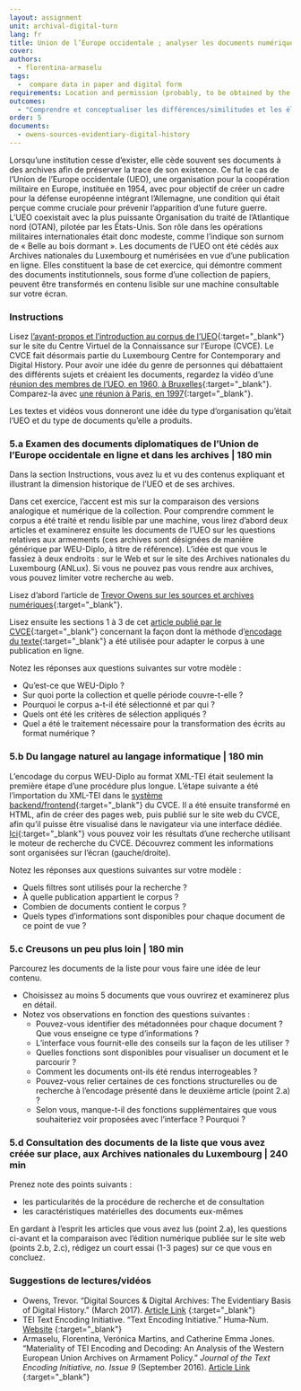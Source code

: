 ```yaml
---
layout: assignment
unit: archival-digital-turn
lang: fr
title: Union de l’Europe occidentale ; analyser les documents numériques de la « Belle au bois dormant »
cover:
authors:
  - florentina-armaselu
tags:
  -  compare data in paper and digital form
requirements: Location and permission (probably, to be obtained by the lecturer beforehand) allowing the students to visit ANLUX and to consult the collection, Internet access to the digital edition and the related materials.
outcomes:
  - "Comprendre et conceptualiser les différences/similitudes et les éléments à l’œuvre dans le processus de transformation de sources historiques au format papier à des sources historiques numériques"
order: 5
documents:
  - owens-sources-evidentiary-digital-history
---
```


Lorsqu’une institution cesse d’exister, elle cède souvent ses documents à des archives afin de préserver la trace de son existence. Ce fut le cas de l’Union de l’Europe occidentale (UEO), une organisation pour la coopération militaire en Europe, instituée en 1954, avec pour objectif de créer un cadre pour la défense européenne intégrant l’Allemagne, une condition qui était perçue comme cruciale pour prévenir l’apparition d’une future guerre. L’UEO coexistait avec la plus puissante Organisation du traité de l’Atlantique nord (OTAN), pilotée par les États-Unis. Son rôle dans les opérations militaires internationales était donc modeste, comme l’indique son surnom de « Belle au bois dormant ». Les documents de l’UEO ont été cédés aux Archives nationales du Luxembourg et numérisées en vue d’une publication en ligne. Elles constituent la base de cet exercice, qui démontre comment des documents institutionnels, sous forme d’une collection de papiers, peuvent être transformés en contenu lisible sur une machine consultable sur votre écran.

<!-- more -->

<!-- briefing-student -->

### Instructions
<!-- section-contents -->

Lisez [l’avant-propos et l’introduction au corpus de l’UEO](https://www.cvce.eu/recherche/unit-content/-/unit/72d9869d-ff72-493e-a0e3-bedb3e671faa/fe555bab-5322-410b-98e5-96469d1a7de0){:target="_blank"} sur le site du Centre Virtuel de la Connaissance sur l’Europe (CVCE). Le CVCE fait désormais partie du Luxembourg Centre for Contemporary and Digital History. Pour avoir une idée du genre de personnes qui débattaient des différents sujets et créaient les documents, regardez la vidéo d’une [réunion des membres de l’UEO, en 1960, à Bruxelles](http://ec.europa.eu/avservices/play.cfm?ref=I001677&lg=MUE&sublg=none&autoplay=false){:target="_blank"}. Comparez-la avec [une réunion à Paris, en 1997](https://www.youtube.com/watch?v=iFjISWWzZUY){:target="_blank"}.

Les textes et vidéos vous donneront une idée du type d’organisation qu’était l’UEO et du type de documents qu’elle a produits.

<!-- section -->

### 5.a Examen des documents diplomatiques de l’Union de l’Europe occidentale en ligne et dans les archives | 180 min
<!-- section-contents -->

Dans la section Instructions, vous avez lu et vu des contenus expliquant et illustrant la dimension historique de l’UEO et de ses archives.

Dans cet exercice, l’accent est mis sur la comparaison des versions analogique et numérique de la collection. Pour comprendre comment le corpus a été traité et rendu lisible par une machine, vous lirez d’abord deux articles et examinerez ensuite les documents de l’UEO sur les questions relatives aux armements (ces archives sont désignées de manière générique par WEU-Diplo, à titre de référence). L’idée est que vous le fassiez à deux endroits : sur le Web et sur le site des Archives nationales du Luxembourg (ANLux). Si vous ne pouvez pas vous rendre aux archives, vous pouvez limiter votre recherche au web.

Lisez d’abord l’article de [Trevor Owens sur les sources et archives numériques](http://www.trevorowens.org/2015/12/digital-sources-digital-archives-the-evidentiary-basis-of-digital-history-draft/){:target="_blank"}.

Lisez ensuite les sections 1 à 3 de cet [article publié par le CVCE](https://journals.openedition.org/jtei/1463#tocto2n1){:target="_blank"} concernant la façon dont la méthode d’[encodage du texte](http://www.tei-c.org){:target="_blank"} a été utilisée pour adapter le corpus à une publication en ligne. 

Notez les réponses aux questions suivantes sur votre modèle :
- Qu’est-ce que WEU-Diplo ?
- Sur quoi porte la collection et quelle période couvre-t-elle ?
- Pourquoi le corpus a-t-il été sélectionné et par qui ?
- Quels ont été les critères de sélection appliqués ?
- Quel a été le traitement nécessaire pour la transformation des écrits au format numérique ?

<!-- section -->

### 5.b Du langage naturel au langage informatique | 180 min
<!-- section-contents -->

L’encodage du corpus WEU-Diplo au format XML-TEI était seulement la première étape d’une procédure plus longue. L’étape suivante a été l’importation du XML-TEI dans le [système backend/frontend](https://www.youtube.com/watch?v=LzL4I4Pt7GU){:target="_blank"} du CVCE. Il a été ensuite transformé en HTML, afin de créer des pages web, puis publié sur le site web du CVCE, afin qu’il puisse être visualisé dans le navigateur via une interface dédiée. [Ici](https://www.cvce.eu/search?q=*&format=tei%2Bxml&publication=e7c423ed-a376-4a57-a415-f8519344e558){:target="_blank"} vous pouvez voir les résultats d’une recherche utilisant le moteur de recherche du CVCE. Découvrez comment les informations sont organisées sur l’écran (gauche/droite).

Notez les réponses aux questions suivantes sur votre modèle :
- Quels filtres sont utilisés pour la recherche ?
- À quelle publication appartient le corpus ?
- Combien de documents contient le corpus ?
- Quels types d’informations sont disponibles pour chaque document de ce point de vue ?

<!-- section -->

### 5.c Creusons un peu plus loin | 180 min
<!-- section-contents -->

Parcourez les documents de la liste pour vous faire une idée de leur contenu.
- Choisissez au moins 5 documents que vous ouvrirez et examinerez plus en détail.
- Notez vos observations en fonction des questions suivantes :
  - Pouvez-vous identifier des métadonnées pour chaque document ? Que vous enseigne ce type d’informations ?
  - L’interface vous fournit-elle des conseils sur la façon de les utiliser ?
  - Quelles fonctions sont disponibles pour visualiser un document et le parcourir ?
  - Comment les documents ont-ils été rendus interrogeables ?
  - Pouvez-vous relier certaines de ces fonctions structurelles ou de recherche à l’encodage présenté dans le deuxième article (point 2.a) ?
  - Selon vous, manque-t-il des fonctions supplémentaires que vous souhaiteriez voir proposées avec l’interface ? Pourquoi ?

<!-- section -->

### 5.d Consultation des documents de la liste que vous avez créée sur place, aux Archives nationales du Luxembourg | 240 min
<!-- section-contents -->

Prenez note des points suivants :
- les particularités de la procédure de recherche et de consultation
- les caractéristiques matérielles des documents eux-mêmes

En gardant à l’esprit les articles que vous avez lus (point 2.a), les questions ci-avant et la comparaison avec l’édition numérique publiée sur le site web (points 2.b, 2.c), rédigez un court essai (1-3 pages) sur ce que vous en concluez.

<!-- section -->

### Suggestions de lectures/vidéos
<!-- section-contents -->

- Owens, Trevor. “Digital Sources & Digital Archives: The Evidentiary Basis of Digital History.” (March 2017). [Article Link](https://doi.org/10.31235/osf.io/t5rdy) {:target="_blank"}
- TEI Text Encoding Initiative. “Text Encoding Initiative.” Huma-Num. [Website](https://tei-c.org/) {:target="_blank"}
- Armaselu, Florentina, Verónica Martins, and Catherine Emma Jones. “Materiality of TEI Encoding and Decoding: An Analysis of the Western European Union Archives on Armament Policy.” _Journal of the Text Encoding Initiative, no. Issue 9_ (September 2016). [Article Link](https://doi.org/10.4000/jtei.1463) {:target="_blank"} 

<!-- briefing-teacher -->

